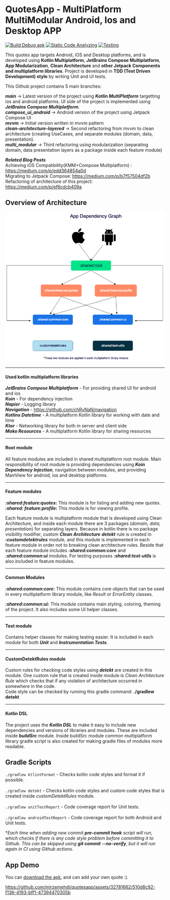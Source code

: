 # QuotesApp - MultiPlatform MultiModular Android, Ios and Desktop APP

[![Build Debug apk](https://github.com/mirzemehdi/quotesapp/actions/workflows/build_debug.yml/badge.svg)](https://github.com/mirzemehdi/quotesapp/actions/workflows/build_debug.yml)
[![Static Code Analyzing](https://github.com/mirzemehdi/quotesapp/actions/workflows/static_code_analyze.yml/badge.svg)](https://github.com/mirzemehdi/quotesapp/actions/workflows/static_code_analyze.yml)
[![Testing](https://github.com/mirzemehdi/quotesapp/actions/workflows/unit_testing.yml/badge.svg)](https://github.com/mirzemehdi/quotesapp/actions/workflows/unit_testing.yml)

This quotes app targets Android, iOS and Desktop platforms, and is developed using **Kotlin Multiplatform**, **JetBrains Compose Multiplatform**, **App Modularization**, **Clean Architecture** and **other Jetpack Components and multiplatform libraries**. 
Project is developed in **TDD (Test Driven Development) style** by writing Unit and UI tests.  


This Github project contains 5 main branches:  

   _**main**_ -> Latest version of the project using _**Kotlin MultiPlatform**_ targetting ios and android platforms. UI side of the project is implemented using _**JetBrains Compose Multiplatform**._    
   _**compose_ui_android**_ -> Android version of the project using Jetpack Compose UI  
     _**mvvm**_ -> Initial version written in mvvm pattern    
    _**clean-architecture-layered**_ -> Second refactoring from mvvm to clean architecture (creating UseCases, and separate modules (domain, data, presentation).    
    _**multi_modular**_ -> Third refactoring using modularization (separating domain, data presentation layers as a package inside each feature module)  

**_Related Blog Posts_**  
Achieving iOS Compatibility(KMM+Compose Multiplatform) : https://medium.com/p/edd364854a0d  
Migrating to Jetpack Compose: https://medium.com/p/b7f57504df2b    
Refactoring of architecture of this project: https://medium.com/p/ef6cdcb409a    

## Overview of Architecture

<img src="outputs/screenshots/app_dependency_graph.png" alt="architecture" >

<hr>

#### Used kotlin multiplatform libraries
_**JetBrains Compose Multiplatform**_ - For providing shared UI for android and ios   
_**Koin**_ - For dependency injection  
_**Napier**_ - Logging library  
**_Navigation_** - https://github.com/chRyNaN/navigation  
_**Kotlinx Datetime**_ - A multiplatform Kotlin library for working with date and time  
_**Ktor**_ - Networking library for both in server and client side   
_**Moko Resources**_ - A multiplatform Kotlin library for sharing resources  

<hr>

#### Root module
All feature modules are included in shared multiplatform root module. Main responsibility of root module is 
providing dependencies using **_Koin Dependency Injection_**, navigation between modules, and providing MainView for android, ios and desktop platforms.  


<hr>

#### Feature modules
**_:shared:feature:quotes_:**  This module is for listing and adding new quotes.  
**_:shared: feature:profile_:**  This module is for viewing profile.

Each feature module is multiplatform module that is developed using Clean Architecture, and inside 
each module there are 3 packages (_domain, data, presentation_) for separating 
layers. Because in kotlin there is no package visibility modifier, custom **_Clean Architecture_**
**_detekt_** rule is created in **_:customdetektrules_** module, and this module is implemented
in each feature module in order not to breaking clean architecture rules. Beside that each 
feature module includes **_:shared:common:core_** and **_:shared:common:ui_** modules. For testing purposes
**_:shared:test-utils_** is also included in feature modules.   


<hr>


#### Common Modules
**_:shared:common:core_:**  This module contains core objects that can be used 
in every multiplatform library module, like _Result_ or _ErrorEntity_ classes.

**_:shared:common:ui_:**  This module contains main styling, coloring, theming of the project. 
It also includes some UI helper classes.  



<hr>



#### Test module
Contains helper classes for making testing easier. It is included in each module 
for both **_Unit_** and **_Instrumentation Tests_**.     

<hr>


#### CustomDetektRules module
Custom rules for checking code styles using _**detekt**_ are created in this module. 
One custom rule that is created inside module is _Clean Architecture Rule_ which checks that 
if any violation of architecture occurred in somewhere in the code.  
Code style can be checked by running this gradle command: **./gradlew detekt**

<hr>


#### Kotlin DSL
The project uses the _**Kotlin DSL**_ to make it easy to include new dependencies and versions of libraries and modules.
These are included inside **_buildSrc_** module. Inside buildSrc module 
common multiplatform library gradle script is also created for making gradle files of modules more readable.

## Gradle Scripts
`./gradlew ktlintFormat` - Checks kotlin code styles and format it if possible. <br>  
`./gradlew detekt` - Checks kotlin code styles and custom code styles that is created inside _customDetektRules_ module.  <br>  
`./gradlew unitTestReport` - Code coverage report for Unit tests.  <br>  
`./gradlew androidTestReport` - Code coverage report for both Android and Unit tests.

*_Each time when adding new commit **pre-commit hook** script will run, which checks if there is any code 
style problem before committing it to Github. This can be skipped using **git commit --no-verify**, 
but it will run again in CI using Github actions._

## App Demo 

You can [download the apk](outputs/quotes.apk), and can add your own quote :). <br>  

https://github.com/mirzemehdi/quotesapp/assets/32781662/510d8c92-f136-4193-bff1-47394470305b  


